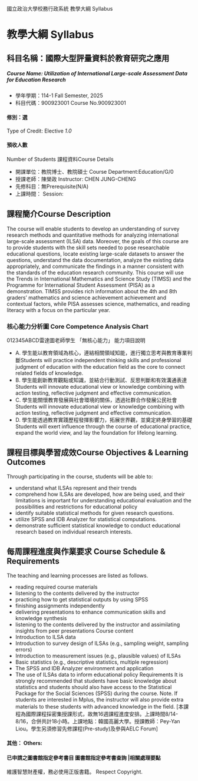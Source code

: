 國立政治大學校務行政系統 教學大綱 Syllabus
# 教學大綱 Syllabus
##  科目名稱：國際大型評量資料於教育研究之應用
#####  Course Name: Utilization of International Large-scale Assessment Data for Education Research
  * 學年學期：114-1 Fall Semester, 2025 
  * 科目代碼：900923001 Course No.900923001
#### 修別：選
Type of Credit: Elective 
_1.0_
#### 預收人數
Number of Students
課程資料Course Details
  * 開課單位：教院博士、教院碩士 Course Department:Education/G/0 
  * 授課老師：陳榮政 Instructor: CHEN JUNG-CHENG 
  * 先修科目：無Prerequisite(N/A)
  * 上課時間： Session: 
##  課程簡介Course Description
The course will enable students to develop an understanding of survey research methods and quantitative methods for analyzing international large-scale assessment (ILSA) data. Moreover, the goals of this course are to provide students with the skill sets needed to pose researchable educational questions, locate existing large-scale datasets to answer the questions, understand the data documentation, analyze the existing data appropriately, and communicate the findings in a manner consistent with the standards of the education research community. This course will use the Trends in International Mathematics and Science Study (TIMSS) and the Programme for International Student Assessment (PISA) as a demonstration. TIMSS provides rich information about the 4th and 8th graders’ mathematics and science achievement achievement and contextual factors, while PISA assesses science, mathematics, and reading literacy with a focus on the particular year.
###  核心能力分析圖 Core Competence Analysis Chart
012345ABCD雷達圖老師學生
「無核心能力」 
能力項目說明
  * A. 學生能以教育領域為核心，連結相關領域知能，進行獨立思考與教育專業判斷Students will practice independent thinking skills and professional judgment of education with the education field as the core to connect related fields of knowledge.
  * B. 學生能創新教育觀點或知識，並結合行動測試、反思判斷和有效溝通表達Students will innovate educational view or knowledge combining with action testing, reflective judgment and effective communication.
  * C. 學生能關懷教育發展與社會環境的關係，透過社群合作發展公民社會Students will innovate educational view or knowledge combining with action testing, reflective judgment and effective communication.
  * D. 學生能透過教育實踐歷程發揮影響力，拓展世界觀，並奠定終身學習的基礎Students will exert influence through the course of educational practice, expand the world view, and lay the foundation for lifelong learning.
##  課程目標與學習成效Course Objectives & Learning Outcomes 
Through participating in the course, students will be able to:  
- understand what ILSAs represent and their trends  
- comprehend how ILSAs are developed, how are being used, and their limitations is important for understanding educational evaluation and the possibilities and restrictions for educational policy  
- identify suitable statistical methods for given research questions.  
- utilize SPSS and IDB Analyzer for statistical computations.  
- demonstrate sufficient statistical knowledge to conduct educational research based on individual research interests.
##  每周課程進度與作業要求 Course Schedule & Requirements
The teaching and learning processes are listed as follows.  
- reading required course materials  
- listening to the contents delivered by the instructor  
- practicing how to get statistical outputs by using SPSS  
- finishing assignments independently  
- delivering presentations to enhance communication skills and knowledge synthesis  
- listening to the contents delivered by the instructor and assimilating insights from peer presentations
Course content
- Introduction to ILSA data  
- Introduction to survey design of ILSAs (e.g., sampling weight, sampling errors)  
- Introduction to measurement issues (e.g., plausible values) of ILSAs  
- Basic statistics (e.g., descriptive statistics, multiple regression)  
- The SPSS and IDB Analyzer environment and application  
- The use of ILSAs data to inform educational policy
Requirements
It is strongly recommended that students have basic knowledge about statistics and students should also have access to the Statistical Package for the Social Sciences (SPSS) during the course.
Note. If students are interested in Mplus, the instructor will also provide extra materials to these students with advanced knowledge in the field.
[本課程為國際課程採密集授課形式，故無16週課程進度安排。上課時間8/14-8/16，合併共計18小時。上課地點：韓國高麗大學。授課教師：Pey-Yan Liou。學生另須修習先修課程(Pre-study)及參與AELC Forum]
####  其他： Others:
####  已申請之圖書館指定參考書目  圖書館指定參考書查詢 |相關處理要點
維護智慧財產權，務必使用正版書籍。 Respect Copyright.